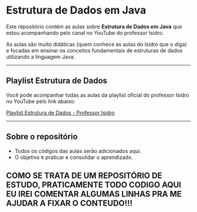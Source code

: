 # Estrutura de Dados em Java

Este repositório contém as aulas sobre **Estrutura de Dados em Java** que estou acompanhando pelo canal no YouTube do professor Isidro.

As aulas são muito didáticas (quem conhece as aulas do Isidro que o diga) e focadas em ensinar os conceitos fundamentais de estruturas de dados utilizando a linguagem Java.

---

## Playlist Estrutura de Dados

Você pode acompanhar todas as aulas da playlist oficial do professor Isidro no YouTube pelo link abaixo:

[Playlist Estrutura de Dados - Professor Isidro](https://www.youtube.com/watch?v=RWzt0Wi52wo&list=PLjcmNukBom6_nyEVge9stJLdq-bAeDoWx&index=2)

---

## Sobre o repositório

- Todos os códigos das aulas serão adicionados aqui.
- O objetivo é praticar e consolidar o aprendizado.

## COMO SE TRATA DE UM REPOSITÓRIO DE ESTUDO, PRATICAMENTE TODO CODIGO AQUI EU IREI COMENTAR ALGUMAS LINHAS PRA ME AJUDAR A FIXAR O CONTEUDO!!!
